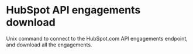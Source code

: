 # HubSpot API engagements download

Unix command to connect to the HubSpot.com API engagements endpoint, and download all the engagements.

